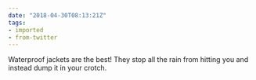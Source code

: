 ```yaml
---
date: "2018-04-30T08:13:21Z"
tags:
- imported
- from-twitter
---
```

Waterproof jackets are the best! They stop all the rain from hitting you and instead dump it in your crotch.

